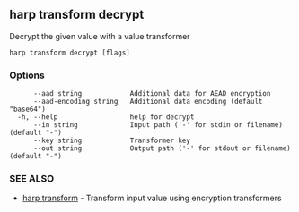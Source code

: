 ## harp transform decrypt

Decrypt the given value with a value transformer

```
harp transform decrypt [flags]
```

### Options

```
      --aad string            Additional data for AEAD encryption
      --aad-encoding string   Additional data encoding (default "base64")
  -h, --help                  help for decrypt
      --in string             Input path ('-' for stdin or filename) (default "-")
      --key string            Transformer key
      --out string            Output path ('-' for stdout or filename) (default "-")
```

### SEE ALSO

* [harp transform](harp_transform.md)	 - Transform input value using encryption transformers

